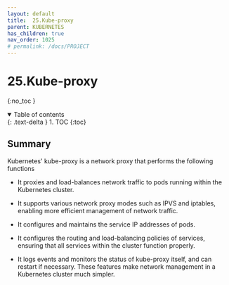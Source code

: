 ```yaml
---
layout: default
title:  25.Kube-proxy
parent: KUBERNETES
has_children: true
nav_order: 1025
# permalink: /docs/PROJECT
---
```


# 25.Kube-proxy

{:no_toc }

<details open markdown="block">  
  <summary>
    Table of contents
  </summary>
  {: .text-delta }
1. TOC  
{:toc}
</details>

## Summary  

Kubernetes' kube-proxy is a network proxy that performs the following functions

* It proxies and load-balances network traffic to pods running within the Kubernetes cluster.

* It supports various network proxy modes such as IPVS and iptables, enabling more efficient management of network traffic.

* It configures and maintains the service IP addresses of pods.

* It configures the routing and load-balancing policies of services, ensuring that all services within the cluster function properly.

* It logs events and monitors the status of kube-proxy itself, and can restart if necessary. These features make network management in a Kubernetes cluster much simpler.

##